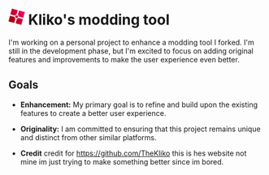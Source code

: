 <h1>
    <img src="images/logo/logo.png" height="32" alt="logo"/>
    Kliko's modding tool
</h1>

I'm working on a personal project to enhance a modding tool I forked. I'm still in the development phase, but I'm excited to focus on adding original features and improvements to make the user experience even better.

## Goals

- **Enhancement:** My primary goal is to refine and build upon the existing features to create a better user experience.
- **Originality:** I am committed to ensuring that this project remains unique and distinct from other similar platforms.

- **Credit** credit for https://github.com/TheKliko this is hes website not mine im just trying to make something better since im bored.

